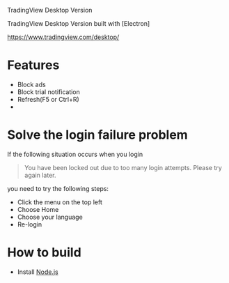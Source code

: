 TradingView Desktop Version

TradingView Desktop Version built with [Electron]

https://www.tradingview.com/desktop/


# Features
* Block ads
* Block trial notification
* Refresh(F5 or Ctrl+R)
* 

# Solve the login failure problem
If the following situation occurs when you login

> You have been locked out due to too many login attempts. Please try again later.

you need to try the following steps:

* Click the menu on the top left
* Choose Home
* Choose your language
* Re-login

# How to build

* Install [Node.js](https://nodejs.org)
